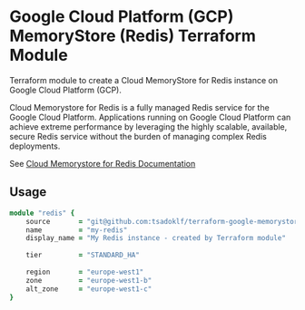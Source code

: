 # Google Cloud Platform (GCP) MemoryStore (Redis) Terraform Module
Terraform module to create a Cloud MemoryStore for Redis instance on Google Cloud Platform (GCP).

Cloud Memorystore for Redis is a fully managed Redis service for the Google Cloud Platform. Applications running on Google Cloud Platform can achieve extreme performance by leveraging the highly scalable, available, secure Redis service without the burden of managing complex Redis deployments.

See [Cloud Memorystore for Redis Documentation](https://cloud.google.com/memorystore/docs/redis/)

## Usage

```ruby
module "redis" {
    source       = "git@github.com:tsadoklf/terraform-google-memorystore-redis.git?ref=master"
    name         = "my-redis"
    display_name = "My Redis instance - created by Terraform module"
    
    tier         = "STANDARD_HA"
    
    region       = "europe-west1"
    zone         = "europe-west1-b"
    alt_zone     = "europe-west1-c"
}
```

